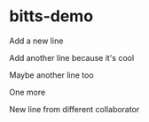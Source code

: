 # bitts-demo

Add a new line

Add another line because it's cool

Maybe another line too 

One more

New line from different collaborator
